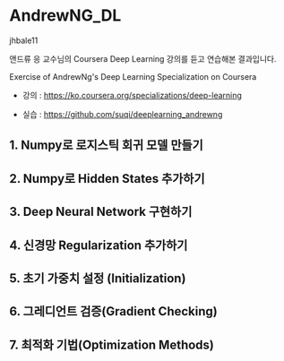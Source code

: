 # AndrewNG_DL
jhbale11

앤드류 응 교수님의 Coursera Deep Learning 강의를 듣고 연습해본 결과입니다.

Exercise of AndrewNg's Deep Learning Specialization on Coursera

- 강의 : https://ko.coursera.org/specializations/deep-learning

- 실습 : https://github.com/suqi/deeplearning_andrewng

## 1. Numpy로 로지스틱 회귀 모델 만들기

## 2. Numpy로 Hidden States 추가하기

## 3. Deep Neural Network 구현하기

## 4. 신경망 Regularization 추가하기

## 5. 초기 가중치 설정 (Initialization)

## 6. 그레디언트 검증(Gradient Checking)

## 7. 최적화 기법(Optimization Methods)
